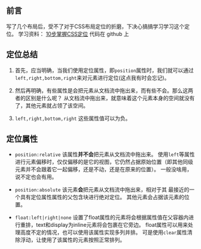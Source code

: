 ## **前言**
写了几个布局后，受不了对于CSS布局定位的折磨，下决心搞搞学习学习这个定位。
学习资料：
[10步掌握CSS定位](http://www.see-design.com.tw/i/css_position.html)
代码在 github 上


## 定位总结

1. 首先，应当明确，当我们使用定位属性，即`position`属性时，我们就可以通过`left,right,bottom,right`来对元素进行定位(这点我有时会忘记)。

2. 然后再明确，有些属性是会把元素从文档流中拖出来，而有些不会。那么这两者的区别是什么呢？ 从文档流中拖出来，就意味着这个元素本身的空间就没有了，其他元素就占领了该空间。

3. `left,right,bottom,right` 这些属性值可以为负。

## 定位属性

- `position:relative`
该属性**并不会**把元素从文档流中拖出来。
使用`left`等属性进行元素偏移时，仅仅偏移的是它的视图，它仍然占据原始位置（即其他同级元素并不会跟着它一起偏移，还是不动，还是在原来的位置）。
一般没啥用，说不定也会有用。

- `position:absolute`
该元素**会**把元素从文档流中拖出来，相对于其 最接近的一个具有定位属性属性的父包含块进行绝对定位。
其他元素会占据该元素的位置。

- `float:left|right|none`
设置了float属性的元素将会根据属性值在父容器内进行重排，text和display为inline元素将会包裹在它旁边。
float属性可以用来处理高度不定的情况，也可以使用该属性实现多列并排。
可是使用`clear`属性清除浮动，让使用了该属性的元素按照正常排列。
